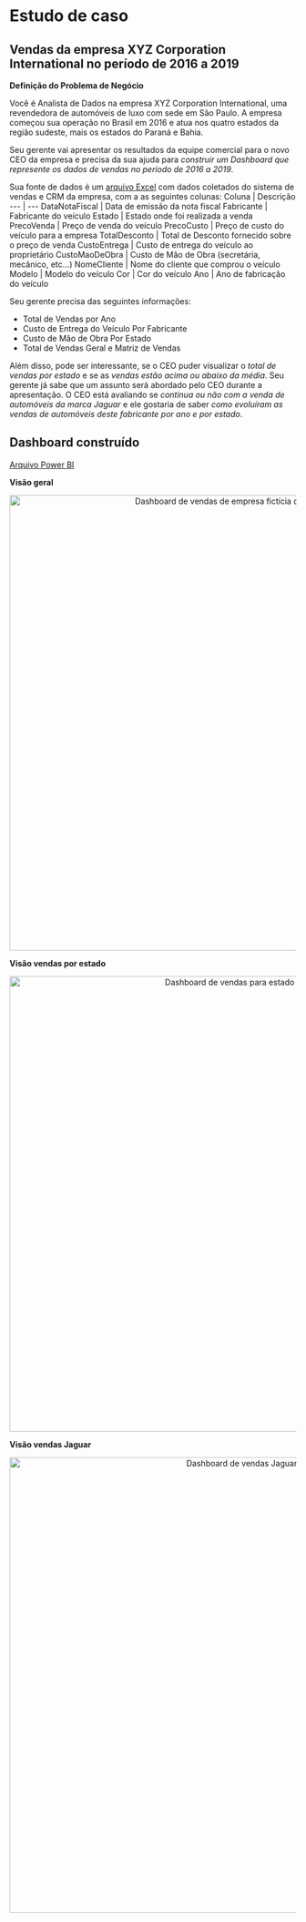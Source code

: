 # Estudo de caso
## Vendas da empresa XYZ Corporation International no período de 2016 a 2019

**Definição do Problema de Negócio**

Você é Analista de Dados na empresa XYZ Corporation International, uma revendedora de automóveis de luxo com sede em São Paulo. A empresa começou sua operação no Brasil em 2016 e atua nos quatro estados da região sudeste, mais os estados do Paraná e Bahia.

Seu  gerente  vai  apresentar  os  resultados  da equipe  comercial  para  o  novo  CEO  da empresa  e  precisa  da  sua  ajuda  para  *construir  um  Dashboard  que  represente  os  dados  de vendas no período de 2016 a 2019*.

Sua fonte de dados é um [arquivo Excel](https://github.com/luizabizoni/power-bi-studies/blob/master/dsa-cap-02/DadosVendaCarros.xlsx) com dados coletados do sistema de vendas e CRM da empresa, com a as seguintes colunas:
Coluna   | Descrição
--- | ---
DataNotaFiscal | Data de emissão da nota fiscal
Fabricante | Fabricante do veículo
Estado | Estado onde foi realizada a venda
PrecoVenda | Preço de venda do veículo
PrecoCusto | Preço de custo do veículo para a empresa
TotalDesconto | Total de Desconto fornecido sobre o preço de venda
CustoEntrega | Custo de entrega do veículo ao proprietário
CustoMaoDeObra | Custo de Mão de Obra (secretária, mecânico, etc...)
NomeCliente | Nome do cliente que comprou o veículo
Modelo | Modelo do veículo
Cor | Cor do veículo
Ano | Ano de fabricação do veículo

Seu gerente precisa das seguintes informações:

- Total de Vendas por Ano
- Custo de Entrega do Veículo Por Fabricante
- Custo de Mão de Obra Por Estado
- Total de Vendas Geral e Matriz de Vendas

Além  disso,  pode  ser  interessante, se  o  CEO  puder  visualizar  o *total  de  vendas  por estado* e se as *vendas estão acima ou abaixo da média*. Seu gerente já sabe que um assunto será abordado pelo CEO durante a apresentação. O CEO está avaliando se *continua ou não com a venda de automóveis da marca Jaguar* e ele gostaria de saber *como evoluíram as vendas de automóveis deste fabricante por ano e por estado*.

## Dashboard construído
[Arquivo Power BI](https://github.com/luizabizoni/power-bi-studies/blob/master/dsa-cap-02/estudo_01.pbix)

**Visão geral**
<center><img src="https://github.com/luizabizoni/power-bi-studies/blob/master/dsa-cap-02/dashboard_estudo_01.PNG" alt ="Dashboard de vendas de empresa fictícia de automóveis" width="800"></center>

**Visão vendas por estado**
<center><img src="https://github.com/luizabizoni/power-bi-studies/blob/master/dsa-cap-02/dashboard_estudo_01_2.PNG" alt ="Dashboard de vendas para estado de SP" width="800"></center>

**Visão vendas Jaguar**
<center><img src="https://github.com/luizabizoni/power-bi-studies/blob/master/dsa-cap-02/dashboard_estudo_01_3.PNG" alt ="Dashboard de vendas Jaguar" width="800"></center>
